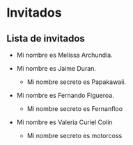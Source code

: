# Invitados

## Lista de invitados

* Mi nombre es Melissa Archundia.

* Mi nombre es Jaime Duran.
    * Mi nombre secreto es Papakawaii.

* Mi nombre es Fernando Figueroa.
    * Mi nombre secreto es Fernanfloo

* Mi nombre es Valeria Curiel Colin
    * Mi nombre secreto es motorcoss
